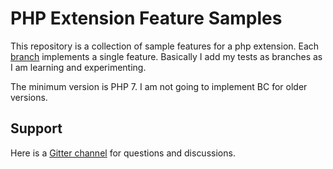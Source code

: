 # PHP Extension Feature Samples

This repository is a collection of sample features for a php extension. 
Each [branch](https://github.com/ThomasWeinert/php-extension-sample/branches/all) implements 
a single feature. Basically I add my tests as branches as I am learning and experimenting.

The minimum version is PHP 7. I am not going to implement BC for older versions.

## Support

Here is a [Gitter channel](https://gitter.im/php-extension-sample/Lobby) for questions and discussions.
